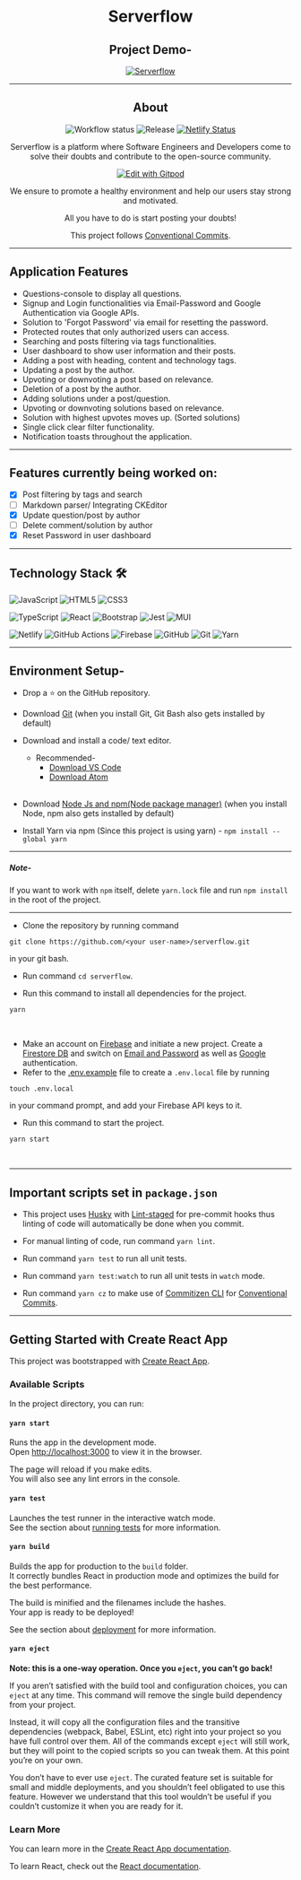 <div align="center">
  <h1>Serverflow</h1>
</div>

<div align="center">
  <h2>Project Demo-</h2>

[![Serverflow](https://res.cloudinary.com/marcomontalbano/image/upload/v1649167385/video_to_markdown/images/youtube--q2OLBGaGBtM-c05b58ac6eb4c4700831b2b3070cd403.jpg)](https://youtu.be/q2OLBGaGBtM 'Serverflow')

</div>

<hr />

<div align="center">
  <h2>About</h2>

![Workflow status](https://github.com/Pranav016/serverflow/actions/workflows/cd.yaml/badge.svg?branch=master) ![Release](https://img.shields.io/github/v/release/Pranav016/serverflow?display_name=tag&sort=semver) [![Netlify Status](https://api.netlify.com/api/v1/badges/68f58760-b1f1-459a-9640-1b397a3a9a8b/deploy-status)](https://app.netlify.com/sites/serverflow/deploys)

Serverflow is a platform where Software Engineers and Developers come to solve their doubts and contribute to the open-source community.

[![Edit with Gitpod](https://gitpod.io/button/open-in-gitpod.svg)](https://gitpod.io/#https://github.com/Pranav016/serverflow)

We ensure to promote a healthy environment and help our users stay strong and motivated.

All you have to do is start posting your doubts!

This project follows [Conventional Commits](https://www.conventionalcommits.org/en/v1.0.0/).

</div>

<hr />

## Application Features

-   Questions-console to display all questions.
-   Signup and Login functionalities via Email-Password and Google Authentication via Google APIs.
-   Solution to 'Forgot Password' via email for resetting the password.
-   Protected routes that only authorized users can access.
-   Searching and posts filtering via tags functionalities.
-   User dashboard to show user information and their posts.
-   Adding a post with heading, content and technology tags.
-   Updating a post by the author.
-   Upvoting or downvoting a post based on relevance.
-   Deletion of a post by the author.
-   Adding solutions under a post/question.
-   Upvoting or downvoting solutions based on relevance.
-   Solution with highest upvotes moves up. (Sorted solutions)
-   Single click clear filter functionality.
-   Notification toasts throughout the application.

<hr />

## Features currently being worked on:

-   [x] Post filtering by tags and search
-   [ ] Markdown parser/ Integrating CKEditor
-   [x] Update question/post by author
-   [ ] Delete comment/solution by author
-   [x] Reset Password in user dashboard

<hr />

## Technology Stack 🛠️

![JavaScript](https://img.shields.io/badge/javascript-%23323330.svg?style=for-the-badge&logo=javascript&logoColor=%23F7DF1E) ![HTML5](https://img.shields.io/badge/html5-%23E34F26.svg?style=for-the-badge&logo=html5&logoColor=white) ![CSS3](https://img.shields.io/badge/css3-%231572B6.svg?style=for-the-badge&logo=css3&logoColor=white)

![TypeScript](https://img.shields.io/badge/typescript-%23007ACC.svg?style=for-the-badge&logo=typescript&logoColor=white) ![React](https://img.shields.io/badge/react-%2320232a.svg?style=for-the-badge&logo=react&logoColor=%2361DAFB) ![Bootstrap](https://img.shields.io/badge/bootstrap-%23563D7C.svg?style=for-the-badge&logo=bootstrap&logoColor=white) ![Jest](https://img.shields.io/badge/-jest-%23C21325?style=for-the-badge&logo=jest&logoColor=white) ![MUI](https://img.shields.io/badge/MUI-%230081CB.svg?style=for-the-badge&logo=mui&logoColor=white)

![Netlify](https://img.shields.io/badge/netlify-%23000000.svg?style=for-the-badge&logo=netlify&logoColor=#00C7B7) ![GitHub Actions](https://img.shields.io/badge/github%20actions-%232671E5.svg?style=for-the-badge&logo=githubactions&logoColor=white) ![Firebase](https://img.shields.io/badge/firebase-%23039BE5.svg?style=for-the-badge&logo=firebase) ![GitHub](https://img.shields.io/badge/github%20-%23121011.svg?&style=for-the-badge&logo=github&logoColor=white) ![Git](https://img.shields.io/badge/git%20-%23F05033.svg?&style=for-the-badge&logo=git&logoColor=white) ![Yarn](https://img.shields.io/badge/yarn-%232C8EBB.svg?style=for-the-badge&logo=yarn&logoColor=white)

<hr />

## Environment Setup-

-   Drop a :star: on the GitHub repository.
    <br/>

-   Download [Git](https://git-scm.com/downloads) (when you install Git, Git Bash also gets installed by default)
    <br/>

-   Download and install a code/ text editor.

    -   Recommended-
        -   [Download VS Code](https://code.visualstudio.com/download)
        -   [Download Atom](https://atom.io/)

    <br/>

-   Download [Node Js and npm(Node package manager)](https://nodejs.org/en/) (when you install Node, npm also gets installed by default)
    <br/>

-   Install Yarn via npm (Since this project is using yarn) - `npm install --global yarn`

<hr />
    
##### Note-

If you want to work with `npm` itself, delete `yarn.lock` file and run `npm install` in the root of the project.

<hr />

-   Clone the repository by running command

```
git clone https://github.com/<your user-name>/serverflow.git
```

in your git bash.
<br/>

-   Run command `cd serverflow`.
    <br/>

-   Run this command to install all dependencies for the project.

```
yarn
```

<br/>

-   Make an account on [Firebase](https://firebase.google.com/) and initiate a new project. Create a [Firestore DB](https://firebase.google.com/docs/firestore) and switch on [Email and Password](https://firebase.google.com/docs/auth/web/password-auth) as well as [Google](https://firebase.google.com/docs/auth/web/google-signin) authentication.
    <br/>
-   Refer to the [.env.example](https://github.com/Pranav016/serverflow/blob/master/.env.example) file to create a `.env.local` file by running

```
touch .env.local
```

in your command prompt, and add your Firebase API keys to it.
<br/>

-   Run this command to start the project.

```
yarn start
```

<br/>

<hr />

## Important scripts set in `package.json`

-   This project uses [Husky](https://typicode.github.io/husky/#/) with [Lint-staged](https://www.npmjs.com/package/lint-staged) for pre-commit hooks thus linting of code will automatically be done when you commit.

-   For manual linting of code, run command `yarn lint`.

-   Run command `yarn test` to run all unit tests.

-   Run command `yarn test:watch` to run all unit tests in `watch` mode.

-   Run command `yarn cz` to make use of [Commitizen CLI](https://github.com/commitizen/cz-cli) for [Conventional Commits](https://www.conventionalcommits.org/en/v1.0.0/).

<hr />

## Getting Started with Create React App

This project was bootstrapped with [Create React App](https://github.com/facebook/create-react-app).

### Available Scripts

In the project directory, you can run:

#### `yarn start`

Runs the app in the development mode.\
Open [http://localhost:3000](http://localhost:3000) to view it in the browser.

The page will reload if you make edits.\
You will also see any lint errors in the console.

#### `yarn test`

Launches the test runner in the interactive watch mode.\
See the section about [running tests](https://facebook.github.io/create-react-app/docs/running-tests) for more information.

#### `yarn build`

Builds the app for production to the `build` folder.\
It correctly bundles React in production mode and optimizes the build for the best performance.

The build is minified and the filenames include the hashes.\
Your app is ready to be deployed!

See the section about [deployment](https://facebook.github.io/create-react-app/docs/deployment) for more information.

#### `yarn eject`

**Note: this is a one-way operation. Once you `eject`, you can’t go back!**

If you aren’t satisfied with the build tool and configuration choices, you can `eject` at any time. This command will remove the single build dependency from your project.

Instead, it will copy all the configuration files and the transitive dependencies (webpack, Babel, ESLint, etc) right into your project so you have full control over them. All of the commands except `eject` will still work, but they will point to the copied scripts so you can tweak them. At this point you’re on your own.

You don’t have to ever use `eject`. The curated feature set is suitable for small and middle deployments, and you shouldn’t feel obligated to use this feature. However we understand that this tool wouldn’t be useful if you couldn’t customize it when you are ready for it.

### Learn More

You can learn more in the [Create React App documentation](https://facebook.github.io/create-react-app/docs/getting-started).

To learn React, check out the [React documentation](https://reactjs.org/).

